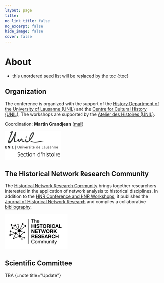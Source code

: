 ```yaml
---
layout: page
title: 
no_link_title: false 
no_excerpt: false 
hide_image: false
cover: false
---
```


# About
* this unordered seed list will be replaced by the toc
{:toc}
## Organization
The conference is organized with the support of the [History Department of the University of Lausanne (UNIL)](https://unil.ch/hist/home.html) and the [Centre for Cultural History (UNIL)](https://www.unil.ch/shc/home.html). The workshops are supported by the [Atelier des Histoires (UNIL)](https://www.unil.ch/atelier-des-histoires/fr/home.html).

Coordination: **Martin Grandjean** ([mail](mailto:martin.grandjean@unil.ch))

<a href="https://unil.ch/hist/home.html"><img src="https://raw.githubusercontent.com/historicalnetworkresearch/lausanne/master/img/unil_hist.png" style="width:180px"></a>

## The Historical Network Research Community
The [Historical Network Research Community](https://historicalnetworkresearch.org/) brings together researchers interested in the application of network analysis to historical disciplines. In addition to the [HNR Conference and HNR Workshops](https://historicalnetworkresearch.org/hnr-events/), it publishes the [Journal of Historical Network Research](https://jhnr.uni.lu/index.php/jhnr/index) and compiles a collaborative [bibliography](https://historicalnetworkresearch.org/bibliography/).

<a href="https://historicalnetworkresearch.org/"><img src="https://raw.githubusercontent.com/historicalnetworkresearch/lausanne/master/img/hnr_logo_vector.png" style="width:200px"></a>

## Scientific Committee

TBA
{:.note title="Update"}

